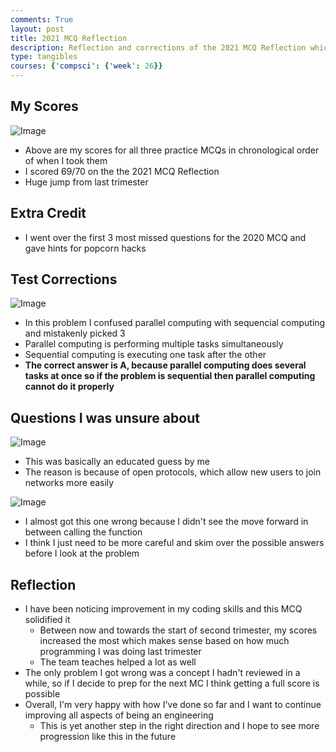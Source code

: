 ```yaml
---
comments: True
layout: post
title: 2021 MCQ Reflection
description: Reflection and corrections of the 2021 MCQ Reflection which I took yesterday
type: tangibles
courses: {'compsci': {'week': 26}}
---
```


## My Scores
![Image](https://files.catbox.moe/srwd7n.png)
- Above are my scores for all three practice MCQs in chronological order of when I took them
- I scored 69/70 on the the 2021 MCQ Reflection
- Huge jump from last trimester 

## Extra Credit
- I went over the first 3 most missed questions for the 2020 MCQ and gave hints for popcorn hacks

## Test Corrections
![Image](https://files.catbox.moe/89cvn7.png)
- In this problem I confused parallel computing with sequencial computing and mistakenly picked 3
- Parallel computing is performing multiple tasks simultaneously
- Sequential computing is executing one task after the other
- **The correct answer is A, because parallel computing does several tasks at once so if the problem is sequential then parallel computing cannot do it properly**

## Questions I was unsure about
![Image](https://files.catbox.moe/jngh7k.png)
- This was basically an educated guess by me
- The reason is because of open protocols, which allow new users to join networks more easily

![Image](https://files.catbox.moe/84srp9.png)
- I almost got this one wrong because I didn't see the move forward in between calling the function
- I think I just need to be more careful and skim over the possible answers before I look at the problem

## Reflection
- I have been noticing improvement in my coding skills and this MCQ solidified it
    - Between now and towards the start of second trimester, my scores increased the most which makes sense based on how much programming I was doing last trimester
    - The team teaches helped a lot as well
- The only problem I got wrong was a concept I hadn't reviewed in a while, so if I decide to prep for the next MC I think getting a full score is possible
- Overall, I'm very happy with how I've done so far and I want to continue improving all aspects of being an engineering
    - This is yet another step in the right direction and I hope to see more progression like this in the future
